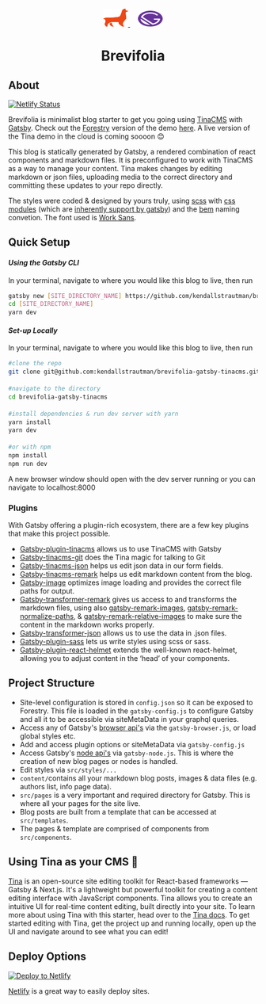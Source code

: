 <p align="center">
  <a style="padding-right: 16px;" href="https://tinacms.org">
    <img src="/static/Tina_Llama.svg" width="50" height="36">
  </a>
  <a href="https://www.gatsbyjs.org/">
    <img src="/static/gatsby_logo.svg" width="50" height="32">
  </a>
</p>
<h1 align="center">
  Brevifolia
</h1>

## About

[![Netlify Status](https://api.netlify.com/api/v1/badges/314f6fb1-b4a6-484a-ad3d-c26663a63bca/deploy-status)](https://app.netlify.com/sites/brevifolia-gatsby-forestry/deploys)

Brevifolia is minimalist blog starter to get you going using [TinaCMS](https://tinacms.org) with [Gatsby](https://www.gatsbyjs.org/). Check out the [Forestry](https://forestry.io) version of the demo [here](https://brevifolia-gatsby-forestry.netlify.com/). A live version of the Tina demo in the cloud is coming soooon 😊

This blog is statically generated by Gatsby, a rendered combination of react components and markdown files. It is preconfigured to work with TinaCMS as a way to manage your content. Tina makes changes by editing markdown or json files, uploading media to the correct directory and committing these updates to your repo directly.

The styles were coded & designed by yours truly, using [scss](https://sass-lang.com/) with [css modules](https://github.com/css-modules/css-modules) (which are [inherently support by gatsby](https://www.gatsbyjs.org/docs/css-modules/)) and the [bem](http://getbem.com/) naming convetion. The font used is [Work Sans](https://fonts.google.com/specimen/Work+Sans). 

##  Quick Setup

#### *Using the Gatsby CLI*
In your terminal, navigate to where you would like this blog to live, then run 
```bash 
gatsby new [SITE_DIRECTORY_NAME] https://github.com/kendallstrautman/brevifolia-gatsby-tinacms
cd [SITE_DIRECTORY_NAME]
yarn dev 
```
#### *Set-up Locally*
In your terminal, navigate to where you would like this blog to live, then run 
```bash
#clone the repo
git clone git@github.com:kendallstrautman/brevifolia-gatsby-tinacms.git

#navigate to the directory
cd brevifolia-gatsby-tinacms

#install dependencies & run dev server with yarn 
yarn install
yarn dev

#or with npm 
npm install
npm run dev
```
A new browser window should open with the dev server running or you can navigate to localhost:8000 

### Plugins

With Gatsby offering a plugin-rich ecosystem, there are a few key plugins that make this project possible. 

- [Gatsby-plugin-tinacms](https://github.com/tinacms/tinacms/tree/master/packages/gatsby-plugin-tinacms) allows us to use TinaCMS with Gatsby
- [Gatsby-tinacms-git](https://github.com/tinacms/tinacms/tree/master/packages/gatsby-tinacms-git) does the Tina magic for talking to Git
- [Gatsby-tinacms-json](https://github.com/tinacms/tinacms/tree/master/packages/gatsby-tinacms-json) helps us edit json data in our form fields.
- [Gatsby-tinacms-remark](https://github.com/tinacms/tinacms/tree/master/packages/gatsby-tinacms-remark) helps us edit markdown content from the blog.
- [Gatsby-image](https://using-gatsby-image.gatsbyjs.org/) optimizes image loading and provides the correct file paths for output. 
- [Gatsby-transformer-remark](https://www.gatsbyjs.org/packages/gatsby-transformer-remark/?=gatsby-tranf) gives us access to and transforms the markdown files, using also [gatsby-remark-images](https://www.gatsbyjs.org/packages/gatsby-remark-images/?=gatsby-remark), [gatsby-remark-normalize-paths](https://www.gatsbyjs.org/packages/gatsby-remark-normalize-paths/?=gatsby-remark-no), & [gatsby-remark-relative-images](https://www.gatsbyjs.org/packages/gatsby-remark-relative-images/?=gatsby-remark-re) to make sure the content in the markdown works properly. 
- [Gatsby-transformer-json](https://www.gatsbyjs.org/packages/gatsby-transformer-json/?=gatsby-tranfor) allows us to use the data in .json files.
- [Gatsby-plugin-sass](https://www.gatsbyjs.org/packages/gatsby-plugin-sass/?=gatsby-plugin-sass) lets us write styles using scss or sass. 
- [Gatsby-plugin-react-helmet](https://www.gatsbyjs.org/packages/gatsby-plugin-react-helmet/?=gatsby-plugin-react) extends the well-known react-helmet, allowing you to adjust content in the ‘head’ of your components. 

## Project Structure 

- Site-level configuration is stored in `config.json` so it can be exposed to Forestry. This file is loaded in the `gatsby-config.js` to configure Gatsby and all it to be accessible via siteMetaData in your graphql queries.
- Access any of Gatsby's [browser api's](https://www.gatsbyjs.org/docs/browser-apis/) via the `gatsby-browser.js`, or load global styles etc.
- Add and access plugin options or siteMetaData via `gatsby-config.js`
- Access Gatsby's [node api's](https://www.gatsbyjs.org/docs/node-apis/) via `gatsby-node.js`. This is where the creation of new blog pages or nodes is handled. 
- Edit styles via `src/styles/...`
- `content/`contains all your markdown blog posts, images & data files (e.g. authors list, info page data). 
- `src/pages` is a very important and required directory for Gatsby. This is where all your pages for the site live. 
- Blog posts are built from a template that can be accessed at `src/templates`. 
- The pages & template are comprised of components from `src/components`.

## Using Tina as your CMS 🦙

[Tina](https://tinacms.org) is an open-source site editing toolkit for React-based frameworks — Gatsby & Next.js. It's a lightweight but powerful toolkit for creating a content editing interface with JavaScript components. Tina allows you to create an intuitive UI for real-time content editing, built directly into your site. To learn more about using Tina with this starter, head over to the [Tina docs](https://tinacms.org/docs/getting-started/introduction). To get started editing with Tina, get the project up and running locally, open up the UI and navigate around to see what you can edit!

## Deploy Options

[![Deploy to Netlify](https://www.netlify.com/img/deploy/button.svg)](https://app.netlify.com/start/deploy?repository=https://github.com/kendallstrautman/brevifolia-gatsby-forestry)

[Netlify](https://www.netlify.com/blog/2016/09/29/a-step-by-step-guide-deploying-on-netlify/) is a great way to easily deploy sites. 
